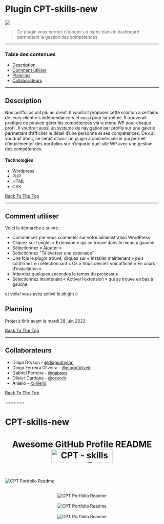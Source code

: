 # Plugin CPT-skills-new 

<img src="GDSplug/Logos/GIF/CPTskills-CollectifEthique-GIF.gif"></img>


> Ce plugin vous permet d'ajouter un menu dans le dashboard permettant la gestion des compétences

---

### Table des contenues

- [Description](#description)
- [Comment utiliser](#commentutiliser)
- [Planning](#planning)
- [Collaborateurs](#collaborateurs)

---

## Description

Nos portfolios ont plu au client. Il voudrait proposer cette solution à certains de leurs client·e·s indépendant·e·s et aussi pour lui-même. 
Il trouverait pratique de pouvoir gérer les compétences via le menu WP pour chaque profil. Il voudrait aussi un système de navigation par profils sur une galerie permettant d’afficher le détail d’une personne et ses compétences. 
 Ce qu’il voudrait donc, ce serait d’avoir un plugin à commercialiser qui permet d’implémenter des portfolios sur n’importe quel site WP avec une gestion des compétences.


#### Technologies

- Wordpress
- PHP
- HTML
- CSS

[Back To The Top](#read-me-template)

---

## Comment utiliser

Voici la démarche à suivre :

- Commencez par vous connecter sur votre administration WordPress
- Cliquez sur l’onglet « Extension » qui se trouve dans le menu à gauche
- Sélectionnez « Ajouter »
- Selectionnez "Téléverser une extension"
- Une fois le plugin trouvé, cliquez sur « Installer maintenant » puis confirmez en sélectionnant « Ok »
Vous devriez voir affiché « En cours d’installation ».
- Attendez quelques secondes le temps du processus
- Sélectionnez maintenant « Activer l’extension » qui se trouve en bas à gauche

et voila! vous avez activé le plugin :)

## Planning

Projet à finir avant le mardi 28 juin 2022

[Back To The Top](#read-me-template)

---

## Collaborateurs

- Diago Dryson - [@diagodryson](https://github.com/diagodryson)
- Diogo Ferreira Oliveira - [@diogofoliveir](https://github.com/diogofoliveir)
- Gabriel Ferreira - [@gabsvn](https://github.com/gabsvn)
- Olivier Cardona - [@ocardo](https://github.com/ocardo)
- Aniello - [@iniello](https://github.com/iniello)

[Back To The Top](#read-me-template)

=======



# CPT-skills-new

<h1 align="center">Awesome GitHub Profile README 
<a href="https://github.com/GABSVN/CPT-skills-new" target="_blank"><img src="GDSplug/Logos/GIF/CPTskills-CollectifEthique-Digital-GIF.gif" alt="CPT - skills news - Best curated list of portfolios developers readme, updated every 15 min | Product Hunt" style="width: 200px; height: 44px;" width="200" height="44" /></a></h1>
<br>

<img alt="CPT Portfolio Readme" src="GDSplug/Logos/CPTskills-CollectifEthique LOGO (white).png"> </img>

<br>

<div align="center">
<img alt="CPT Portfolio Readme" src="GDSplug/Logos/CPTskills-CollectifEthique LOGO.png"> </img>
</div>

<br>

<div align="center">
<img alt="CPT Portfolio Readme" src="GDSplug/Logos/CPTskills-CollectifEthique-Digital-logo.png"> </img>
</div>

<br>

<div align="center">
<img alt="CPT Portfolio Readme" src="GDSplug/Logos/GIF/CPTskills-CollectifEthique-GIF.gif"> </img>
</div>
